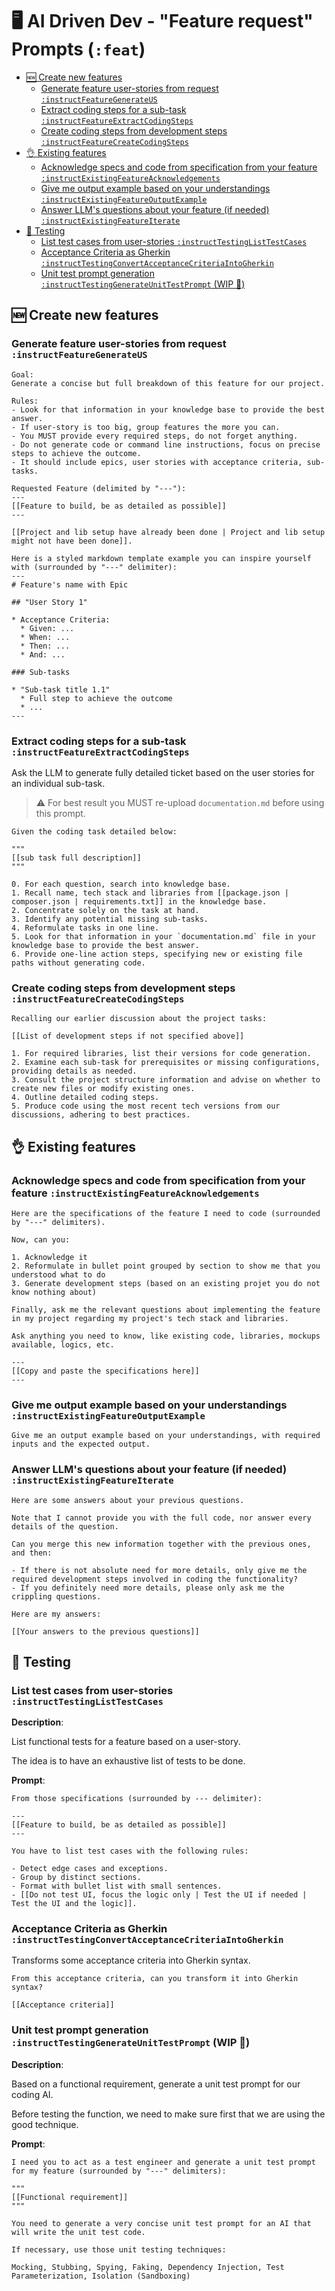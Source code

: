 # 🖥️ AI Driven Dev - "Feature request" Prompts (`:feat`)

- [🆕 Create new features](#-create-new-features)
  - [Generate feature user-stories from request `:instructFeatureGenerateUS`](#generate-feature-user-stories-from-request-instructfeaturegenerateus)
  - [Extract coding steps for a sub-task `:instructFeatureExtractCodingSteps`](#extract-coding-steps-for-a-sub-task-instructfeatureextractcodingsteps)
  - [Create coding steps from development steps `:instructFeatureCreateCodingSteps`](#create-coding-steps-from-development-steps-instructfeaturecreatecodingsteps)
- [👌 Existing features](#-existing-features)
  - [Acknowledge specs and code from specification from your feature `:instructExistingFeatureAcknowledgements`](#acknowledge-specs-and-code-from-specification-from-your-feature-instructexistingfeatureacknowledgements)
  - [Give me output example based on your understandings `:instructExistingFeatureOutputExample`](#give-me-output-example-based-on-your-understandings-instructexistingfeatureoutputexample)
  - [Answer LLM's questions about your feature (if needed) `:instructExistingFeatureIterate`](#answer-llms-questions-about-your-feature-if-needed-instructexistingfeatureiterate)
- [🧪 Testing](#-testing)
  - [List test cases from user-stories `:instructTestingListTestCases`](#list-test-cases-from-user-stories-instructtestinglisttestcases)
  - [Acceptance Criteria as Gherkin `:instructTestingConvertAcceptanceCriteriaIntoGherkin`](#acceptance-criteria-as-gherkin-instructtestingconvertacceptancecriteriaintogherkin)
  - [Unit test prompt generation `:instructTestingGenerateUnitTestPrompt` (WIP 🚧)](#unit-test-prompt-generation-instructtestinggenerateunittestprompt-wip-)

## 🆕 Create new features

### Generate feature user-stories from request `:instructFeatureGenerateUS`

```text
Goal:
Generate a concise but full breakdown of this feature for our project.

Rules:
- Look for that information in your knowledge base to provide the best answer.
- If user-story is too big, group features the more you can.
- You MUST provide every required steps, do not forget anything.
- Do not generate code or command line instructions, focus on precise steps to achieve the outcome.
- It should include epics, user stories with acceptance criteria, sub-tasks.

Requested Feature (delimited by "---"):
---
[[Feature to build, be as detailed as possible]]
---

[[Project and lib setup have already been done | Project and lib setup might not have been done]].

Here is a styled markdown template example you can inspire yourself with (surrounded by "---" delimiter):
---
# Feature's name with Epic

## "User Story 1"

* Acceptance Criteria:
  * Given: ...
  * When: ...
  * Then: ...
  * And: ...

### Sub-tasks

* "Sub-task title 1.1"
  * Full step to achieve the outcome
  * ...
---
```

### Extract coding steps for a sub-task `:instructFeatureExtractCodingSteps`

Ask the LLM to generate fully detailed ticket based on the user stories for an individual sub-task.

> ⚠️ For best result you MUST re-upload `documentation.md` before using this prompt.

```text
Given the coding task detailed below:

"""
[[sub task full description]]
"""

0. For each question, search into knowledge base.
1. Recall name, tech stack and libraries from [[package.json | composer.json | requirements.txt]] in the knowledge base.
2. Concentrate solely on the task at hand.
3. Identify any potential missing sub-tasks.
4. Reformulate tasks in one line.
5. Look for that information in your `documentation.md` file in your knowledge base to provide the best answer.
6. Provide one-line action steps, specifying new or existing file paths without generating code.
```

### Create coding steps from development steps `:instructFeatureCreateCodingSteps`

```text
Recalling our earlier discussion about the project tasks:

[[List of development steps if not specified above]]

1. For required libraries, list their versions for code generation.
2. Examine each sub-task for prerequisites or missing configurations, providing details as needed.
3. Consult the project structure information and advise on whether to create new files or modify existing ones.
4. Outline detailed coding steps.
5. Produce code using the most recent tech versions from our discussions, adhering to best practices.
```

## 👌 Existing features

### Acknowledge specs and code from specification from your feature `:instructExistingFeatureAcknowledgements`
  
```text
Here are the specifications of the feature I need to code (surrounded by "---" delimiters).

Now, can you:

1. Acknowledge it
2. Reformulate in bullet point grouped by section to show me that you understood what to do
3. Generate development steps (based on an existing projet you do not know nothing about)

Finally, ask me the relevant questions about implementing the feature in my project regarding my project's tech stack and libraries.

Ask anything you need to know, like existing code, libraries, mockups available, logics, etc.

---
[[Copy and paste the specifications here]]
---
```

### Give me output example based on your understandings `:instructExistingFeatureOutputExample`

```text
Give me an output example based on your understandings, with required inputs and the expected output.
```

### Answer LLM's questions about your feature (if needed) `:instructExistingFeatureIterate`

```text
Here are some answers about your previous questions.

Note that I cannot provide you with the full code, nor answer every details of the question.

Can you merge this new information together with the previous ones, and then:

- If there is not absolute need for more details, only give me the required development steps involved in coding the functionality?
- If you definitely need more details, please only ask me the crippling questions.

Here are my answers:

[[Your answers to the previous questions]]
```

## 🧪 Testing

### List test cases from user-stories `:instructTestingListTestCases`

**Description**:

List functional tests for a feature based on a user-story.

The idea is to have an exhaustive list of tests to be done.

**Prompt**:

```text
From those specifications (surrounded by --- delimiter):

---
[[Feature to build, be as detailed as possible]]
---

You have to list test cases with the following rules:

- Detect edge cases and exceptions.
- Group by distinct sections.
- Format with bullet list with small sentences.
- [[Do not test UI, focus the logic only | Test the UI if needed | Test the UI and the logic]].
```

### Acceptance Criteria as Gherkin `:instructTestingConvertAcceptanceCriteriaIntoGherkin`

Transforms some acceptance criteria into Gherkin syntax.

```text
From this acceptance criteria, can you transform it into Gherkin syntax?

[[Acceptance criteria]]
```

### Unit test prompt generation `:instructTestingGenerateUnitTestPrompt` (WIP 🚧)

**Description**:

Based on a functional requirement, generate a unit test prompt for our coding AI.

Before testing the function, we need to make sure first that we are using the good technique.

**Prompt**:

```text
I need you to act as a test engineer and generate a unit test prompt for my feature (surrounded by "---" delimiters):

"""
[[Functional requirement]]
"""

You need to generate a very concise unit test prompt for an AI that will write the unit test code.

If necessary, use those unit testing techniques:

Mocking, Stubbing, Spying, Faking, Dependency Injection, Test Parameterization, Isolation (Sandboxing)
```
